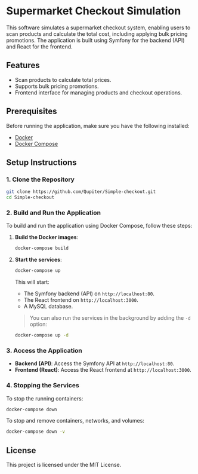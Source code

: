 # Supermarket Checkout Simulation

This software simulates a supermarket checkout system, enabling users to scan products and calculate the total cost, including applying bulk pricing promotions. The application is built using Symfony for the backend (API) and React for the frontend.

## Features

- Scan products to calculate total prices.
- Supports bulk pricing promotions.
- Frontend interface for managing products and checkout operations.

## Prerequisites

Before running the application, make sure you have the following installed:

- [Docker](https://www.docker.com/get-started)
- [Docker Compose](https://docs.docker.com/compose/install/)

## Setup Instructions

### 1. Clone the Repository

```bash
git clone https://github.com/Qupiter/Simple-checkout.git
cd Simple-checkout
```

### 2. Build and Run the Application

To build and run the application using Docker Compose, follow these steps:

1. **Build the Docker images**:

   ```bash
   docker-compose build
   ```

2. **Start the services**:

   ```bash
   docker-compose up
   ```

   This will start:
    - The Symfony backend (API) on `http://localhost:80`.
    - The React frontend on `http://localhost:3000`.
    - A MySQL database.

   > You can also run the services in the background by adding the `-d` option:

   ```bash
   docker-compose up -d
   ```

### 3. Access the Application

- **Backend (API)**: Access the Symfony API at `http://localhost:80`.
- **Frontend (React)**: Access the React frontend at `http://localhost:3000`.

### 4. Stopping the Services

To stop the running containers:

```bash
docker-compose down
```

To stop and remove containers, networks, and volumes:

```bash
docker-compose down -v
```

## License

This project is licensed under the MIT License.

